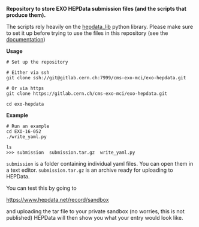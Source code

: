 **Repository to store EXO HEPData submission files (and the scripts that produce them).**

The scripts rely heavily on the [hepdata_lib](https://github.com/clelange/hepdata_lib) python library.
Please make sure to set it up before trying to use the files in this repository (see the [documentation](https://hepdata-lib.readthedocs.io/en/latest/]))

**Usage**
```
# Set up the repository

# Either via ssh
git clone ssh://git@gitlab.cern.ch:7999/cms-exo-mci/exo-hepdata.git

# Or via https
git clone https://gitlab.cern.ch/cms-exo-mci/exo-hepdata.git

cd exo-hepdata

```

**Example**
```
# Run an example
cd EXO-16-052
./write_yaml.py

ls
>>> submission  submission.tar.gz  write_yaml.py
```

```submission``` is a folder containing individual yaml files.  You can open them in a text editor.
```submission.tar.gz``` is an archive ready for uploading to HEPData.

You can test this by going to

https://www.hepdata.net/record/sandbox

and uploading the tar file to your private sandbox (no worries, this is not published)
HEPData will then show you what your entry would look like.
